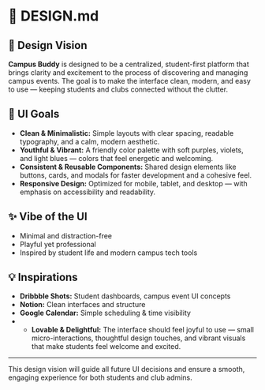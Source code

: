 # 🎨 DESIGN.md

## 🎯 Design Vision

**Campus Buddy** is designed to be a centralized, student-first platform that brings clarity and excitement to the process of discovering and managing campus events. The goal is to make the interface clean, modern, and easy to use — keeping students and clubs connected without the clutter.

## 🌈 UI Goals

- **Clean & Minimalistic:** Simple layouts with clear spacing, readable typography, and a calm, modern aesthetic.
- **Youthful & Vibrant:** A friendly color palette with soft purples, violets, and light blues — colors that feel energetic and welcoming.
- **Consistent & Reusable Components:** Shared design elements like buttons, cards, and modals for faster development and a cohesive feel.
- **Responsive Design:** Optimized for mobile, tablet, and desktop — with emphasis on accessibility and readability.

## ✨ Vibe of the UI

- Minimal and distraction-free  
- Playful yet professional  
- Inspired by student life and modern campus tech tools  

## 💡 Inspirations

- **Dribbble Shots:** Student dashboards, campus event UI concepts
- **Notion:** Clean interfaces and structure
- **Google Calendar:** Simple scheduling & time visibility
- - **Lovable & Delightful:** The interface should feel joyful to use — small micro-interactions, thoughtful design touches, and vibrant visuals that make students feel welcome and excited.


---

This design vision will guide all future UI decisions and ensure a smooth, engaging experience for both students and club admins.
